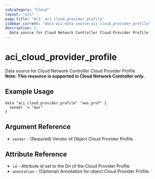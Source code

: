 ```yaml
---
subcategory: "Cloud"
layout: "aci"
page_title: "ACI: aci_cloud_provider_profile"
sidebar_current: "docs-aci-data-source-aci_cloud_provider_profile"
description: |-
  Data source for Cloud Network Controller Cloud Provider Profile
---
```


# aci_cloud_provider_profile

Data source for Cloud Network Controller Cloud Provider Profile  
<b>Note: This resource is supported in Cloud Network Controller only.</b>

## Example Usage

```hcl
data "aci_cloud_provider_profile" "aws_prof" {
  vendor  = "aws"
}
```

## Argument Reference

- `vendor` - (Required) Vendor of Object Cloud Provider Profile.

## Attribute Reference

- `id` - Attribute id set to the Dn of the Cloud Provider Profile.
- `annotation` - (Optional) Annotation for object Cloud Provider Profile.
